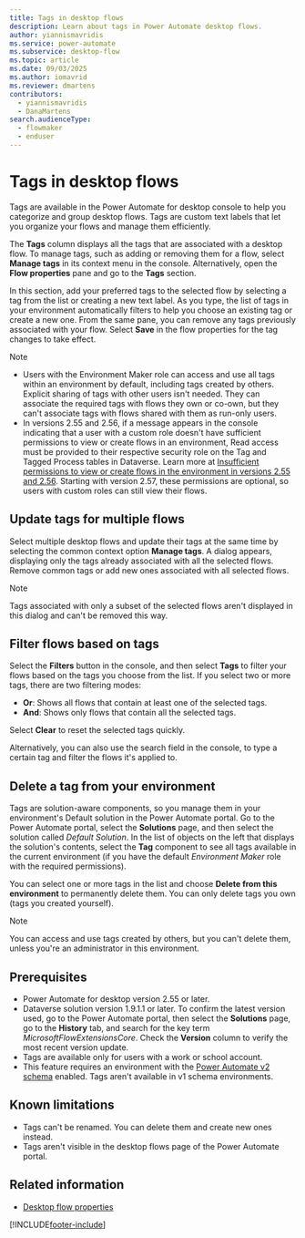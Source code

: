 ```yaml
---
title: Tags in desktop flows
description: Learn about tags in Power Automate desktop flows.
author: yiannismavridis
ms.service: power-automate
ms.subservice: desktop-flow
ms.topic: article
ms.date: 09/03/2025
ms.author: iomavrid
ms.reviewer: dmartens
contributors:
  - yiannismavridis
  - DanaMartens
search.audienceType: 
  - flowmaker
  - enduser
---
```


# Tags in desktop flows

Tags are available in the Power Automate for desktop console to help you categorize and group desktop flows. Tags are custom text labels that let you organize your flows and manage them efficiently.

The **Tags** column displays all the tags that are associated with a desktop flow. To manage tags, such as adding or removing them for a flow, select **Manage tags** in its context menu in the console. Alternatively, open the **Flow properties** pane and go to the **Tags** section.

In this section, add your preferred tags to the selected flow by selecting a tag from the list or creating a new text label. As you type, the list of tags in your environment automatically filters to help you choose an existing tag or create a new one. From the same pane, you can remove any tags previously associated with your flow. Select **Save** in the flow properties for the tag changes to take effect.

> [!NOTE]
> - Users with the Environment Maker role can access and use all tags within an environment by default, including tags created by others. Explicit sharing of tags with other users isn't needed. They can associate the required tags with flows they own or co-own, but they can't associate tags with flows shared with them as run-only users.
> - In versions 2.55 and 2.56, if a message appears in the console indicating that a user with a custom role doesn't have sufficient permissions to view or create flows in an environment, Read access must be provided to their respective security role on the Tag and Tagged Process tables in Dataverse. Learn more at [Insufficient permissions to view or create flows in the environment in versions 2.55 and 2.56](https://community.powerplatform.com/forums/thread/details/?threadid=3ec33061-582b-f011-8c4d-7c1e5247028a). Starting with version 2.57, these permissions are optional, so users with custom roles can still view their flows.

## Update tags for multiple flows

Select multiple desktop flows and update their tags at the same time by selecting the common context option **Manage tags**. A dialog appears, displaying only the tags already associated with all the selected flows. Remove common tags or add new ones associated with all selected flows.

> [!NOTE]
> Tags associated with only a subset of the selected flows aren't displayed in this dialog and can't be removed this way.

## Filter flows based on tags

Select the **Filters** button in the console, and then select **Tags** to filter your flows based on the tags you choose from the list. If you select two or more tags, there are two filtering modes:

- **Or**: Shows all flows that contain at least one of the selected tags.
- **And**: Shows only flows that contain all the selected tags.

Select **Clear** to reset the selected tags quickly.

Alternatively, you can also use the search field in the console, to type a certain tag and filter the flows it's applied to.

## Delete a tag from your environment

Tags are solution-aware components, so you manage them in your environment's Default solution in the Power Automate portal. Go to the Power Automate portal, select the **Solutions** page, and then select the solution called *Default Solution*. In the list of objects on the left that displays the solution's contents, select the **Tag** component to see all tags available in the current environment (if you have the default *Environment Maker* role with the required permissions).

You can select one or more tags in the list and choose **Delete from this environment** to permanently delete them. You can only delete tags you own (tags you created yourself).

> [!NOTE]
> You can access and use tags created by others, but you can't delete them, unless you're an administrator in this environment.

## Prerequisites

- Power Automate for desktop version 2.55 or later.
- Dataverse solution version 1.9.1.1 or later. To confirm the latest version used, go to the Power Automate portal, then select the **Solutions** page, go to the **History** tab, and search for the key term *MicrosoftFlowExtensionsCore*. Check the **Version** column to verify the most recent version update.
- Tags are available only for users with a work or school account.
- This feature requires an environment with the [Power Automate v2 schema](schema.md) enabled. Tags aren't available in v1 schema environments.

## Known limitations

- Tags can't be renamed. You can delete them and create new ones instead.
- Tags aren't visible in the desktop flows page of the Power Automate portal.

## Related information

- [Desktop flow properties](console.md#desktop-flow-properties)

[!INCLUDE[footer-include](../includes/footer-banner.md)]
